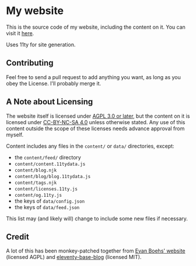 # My website

This is the source code of my website, including the content on it. You can
visit it [here](https://ariscript.org/).

Uses 11ty for site generation.

## Contributing

Feel free to send a pull request to add anything you want, as long as you obey
the License. I'll probably merge it.

## A Note about Licensing

The website itself is licensed under [AGPL 3.0 or later](LICENSE), but the
content on it is licensed under
[CC-BY-NC-SA 4.0](https://creativecommons.org/licenses/by-nc-sa/4.0/) unless
otherwise stated. Any use of this content outside the scope of these licenses
needs advance approval from myself.

Content includes any files in the `content/` or `data/` directories, except:

-   the `content/feed/` directory
-   `content/content.11tydata.js`
-   `content/blog.njk`
-   `content/blog/blog.11tydata.js`
-   `content/tags.njk`
-   `content/licenses.11ty.js`
-   `content/og.11ty.js`
-   the keys of `data/config.json`
-   the keys of `data/feed.json`

This list may (and likely will) change to include some new files if necessary.

## Credit

A lot of this has been monkey-patched together from
[Evan Boehs' website](https://github.com/boehs/site) (licensed AGPL) and
[eleventy-base-blog](https://github.com/11ty/eleventy-base-blog) (licensed MIT).
